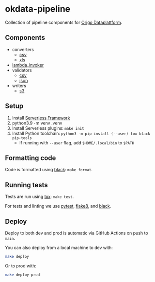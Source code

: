 # okdata-pipeline

Collection of pipeline components for [Origo
Dataplattform](https://oslokommune.github.io/dataplattform/).

## Components

- converters
  - [csv](doc/converters/csv.md)
  - [xls](doc/converters/xls.md)
- [lambda_invoker](doc/lambda_invoker.md)
- validators
  - [csv](doc/validators/csv.md)
  - [json](doc/validators/json.md)
- writers
  - [s3](doc/writers/s3.md)

## Setup

1. Install [Serverless Framework](https://serverless.com/framework/docs/getting-started/)
2. python3.9 -m venv .venv
3. Install Serverless plugins: `make init`
4. Install Python toolchain: `python3 -m pip install (--user) tox black pip-tools`
   - If running with `--user` flag, add `$HOME/.local/bin` to `$PATH`

## Formatting code

Code is formatted using [black](https://pypi.org/project/black/): `make format`.

## Running tests

Tests are run using [tox](https://pypi.org/project/tox/): `make test`.

For tests and linting we use [pytest](https://pypi.org/project/pytest/),
[flake8](https://pypi.org/project/flake8/), and
[black](https://pypi.org/project/black/).

## Deploy

Deploy to both dev and prod is automatic via GitHub Actions on push to `main`.

You can also deploy from a local machine to dev with:

```sh
make deploy
```

Or to prod with:

```sh
make deploy-prod
```
